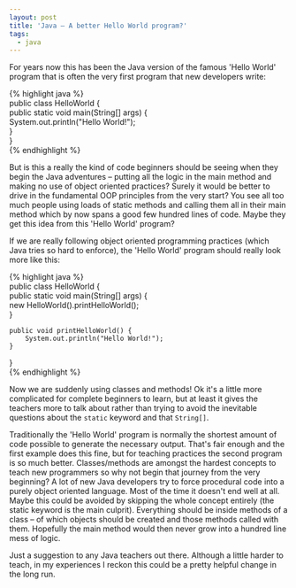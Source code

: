 ```yaml
---
layout: post
title: 'Java – A better Hello World program?'
tags:
  - java
---
```

For years now this has been the Java version of the famous 'Hello World' program that is often the very first program that new developers write:

{% highlight java %}  
public class HelloWorld {  
    public static void main(String[] args) {  
        System.out.println("Hello World!");  
    }  
}  
{% endhighlight %}

But is this a really the kind of code beginners should be seeing when they begin the Java adventures – putting all the logic in the main method and making no use of object oriented practices? Surely it would be better to drive in the fundamental OOP principles from the very start? You see all too much people using loads of static methods and calling them all in their main method which by now spans a good few hundred lines of code. Maybe they get this idea from this 'Hello World' program?

If we are really following object oriented programming practices (which Java tries so hard to enforce), the 'Hello World' program should really look more like this:

{% highlight java %}  
public class HelloWorld {  
    public static void main(String[] args) {  
        new HelloWorld().printHelloWorld();  
    }

    public void printHelloWorld() {  
        System.out.println("Hello World!");  
    }  
}  
{% endhighlight %}

Now we are suddenly using classes and methods! Ok it's a little more complicated for complete beginners to learn, but at least it gives the teachers more to talk about rather than trying to avoid the inevitable questions about the `static` keyword and that `String[]`.

Traditionally the 'Hello World' program is normally the shortest amount of code possible to generate the necessary output. That's fair enough and the first example does this fine, but for teaching practices the second program is so much better. Classes/methods are amongst the hardest concepts to teach new programmers so why not begin that journey from the very beginning? A lot of new Java developers try to force procedural code into a purely object oriented language. Most of the time it doesn't end well at all. Maybe this could be avoided by skipping the whole concept entirely (the static keyword is the main culprit). Everything should be inside methods of a class – of which objects should be created and those methods called with them. Hopefully the main method would then never grow into a hundred line mess of logic.

Just a suggestion to any Java teachers out there. Although a little harder to teach, in my experiences I reckon this could be a pretty helpful change in the long run.